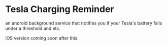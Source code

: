 # Tesla Charging Reminder
an android background service that notifies you if your Tesla's battery falls under a threshold and etc.

iOS version coming soon after this.
